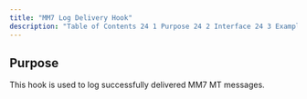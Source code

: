 ```yaml
---
title: "MM7 Log Delivery Hook"
description: "Table of Contents 24 1 Purpose 24 2 Interface 24 3 Examples This hook is used to log successfully delivered MM 7 MT messages..."
---
```



## <a name="MM7LogDeliveryHook.purpose"></a> Purpose

This hook is used to log successfully delivered MM7 MT messages.
